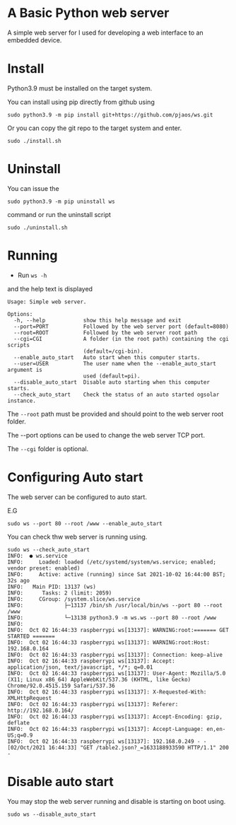 # A Basic Python web server
A simple web server for I used for developing a web interface to an embedded
device.

# Install
Python3.9 must be installed on the target system.

You can install using pip directly from github using

```
sudo python3.9 -m pip install git+https://github.com/pjaos/ws.git
```

Or you can copy the git repo to the target system and enter.

```
sudo ./install.sh
```

# Uninstall

You can issue the 

```
sudo python3.9 -m pip uninstall ws
```

command or run the uninstall script

```
sudo ./uninstall.sh
```

# Running 

- Run `ws -h`

and the help text is displayed

```
Usage: Simple web server.

Options:
  -h, --help            show this help message and exit
  --port=PORT           Followed by the web server port (default=8080)
  --root=ROOT           Followed by the web server root path
  --cgi=CGI             A folder (in the root path) containing the cgi scripts
                        (default=/cgi-bin).
  --enable_auto_start   Auto start when this computer starts.
  --user=USER           The user name when the --enable_auto_start argument is
                        used (default=pi).
  --disable_auto_start  Disable auto starting when this computer starts.
  --check_auto_start    Check the status of an auto started ogsolar instance.
```

The `--root` path must be provided and should point to the web server root folder.

The --port options can be used to change the web server TCP port.

The `--cgi` folder is optional.


# Configuring Auto start

The web server can be configured to auto start.

E.G

```
sudo ws --port 80 --root /www --enable_auto_start
```

You can check thw web server is running using.

```
sudo ws --check_auto_start
INFO:  ● ws.service
INFO:     Loaded: loaded (/etc/systemd/system/ws.service; enabled; vendor preset: enabled)
INFO:     Active: active (running) since Sat 2021-10-02 16:44:00 BST; 32s ago
INFO:   Main PID: 13137 (ws)
INFO:      Tasks: 2 (limit: 2059)
INFO:     CGroup: /system.slice/ws.service
INFO:             ├─13137 /bin/sh /usr/local/bin/ws --port 80 --root /www
INFO:             └─13138 python3.9 -m ws.ws --port 80 --root /www
INFO:  
INFO:  Oct 02 16:44:33 raspberrypi ws[13137]: WARNING:root:======= GET STARTED =======
INFO:  Oct 02 16:44:33 raspberrypi ws[13137]: WARNING:root:Host: 192.168.0.164
INFO:  Oct 02 16:44:33 raspberrypi ws[13137]: Connection: keep-alive
INFO:  Oct 02 16:44:33 raspberrypi ws[13137]: Accept: application/json, text/javascript, */*; q=0.01
INFO:  Oct 02 16:44:33 raspberrypi ws[13137]: User-Agent: Mozilla/5.0 (X11; Linux x86_64) AppleWebKit/537.36 (KHTML, like Gecko) Chrome/92.0.4515.159 Safari/537.36
INFO:  Oct 02 16:44:33 raspberrypi ws[13137]: X-Requested-With: XMLHttpRequest
INFO:  Oct 02 16:44:33 raspberrypi ws[13137]: Referer: http://192.168.0.164/
INFO:  Oct 02 16:44:33 raspberrypi ws[13137]: Accept-Encoding: gzip, deflate
INFO:  Oct 02 16:44:33 raspberrypi ws[13137]: Accept-Language: en,en-US;q=0.9
INFO:  Oct 02 16:44:33 raspberrypi ws[13137]: 192.168.0.249 - - [02/Oct/2021 16:44:33] "GET /table2.json?_=1633188933590 HTTP/1.1" 200 -
```

# Disable auto start
You may stop the web server running and disable is starting on boot using.

```
sudo ws --disable_auto_start
```
